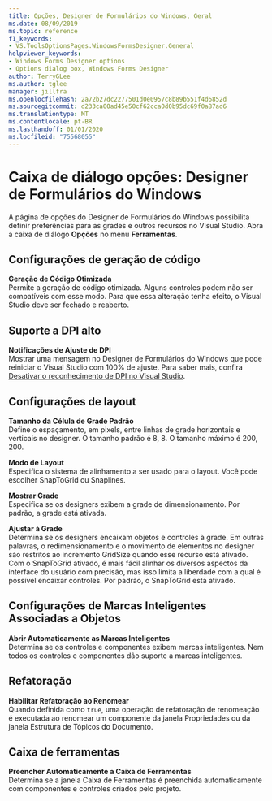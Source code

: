 ```yaml
---
title: Opções, Designer de Formulários do Windows, Geral
ms.date: 08/09/2019
ms.topic: reference
f1_keywords:
- VS.ToolsOptionsPages.WindowsFormsDesigner.General
helpviewer_keywords:
- Windows Forms Designer options
- Options dialog box, Windows Forms Designer
author: TerryGLee
ms.author: tglee
manager: jillfra
ms.openlocfilehash: 2a72b27dc2277501d0e0957c8b89b551f4d6852d
ms.sourcegitcommit: d233ca00ad45e50cf62cca0d0b95dc69f0a87ad6
ms.translationtype: MT
ms.contentlocale: pt-BR
ms.lasthandoff: 01/01/2020
ms.locfileid: "75568055"
---
```

# <a name="options-dialog-box-windows-forms-designer"></a>Caixa de diálogo opções: Designer de Formulários do Windows

A página de opções do Designer de Formulários do Windows possibilita definir preferências para as grades e outros recursos no Visual Studio. Abra a caixa de diálogo **Opções** no menu **Ferramentas**.

## <a name="code-generation-settings"></a>Configurações de geração de código

**Geração de Código Otimizada**\
Permite a geração de código otimizada. Alguns controles podem não ser compatíveis com esse modo. Para que essa alteração tenha efeito, o Visual Studio deve ser fechado e reaberto.

## <a name="high-dpi-support"></a>Suporte a DPI alto

**Notificações de Ajuste de DPI**\
Mostrar uma mensagem no Designer de Formulários do Windows que pode reiniciar o Visual Studio com 100% de ajuste. Para saber mais, confira [Desativar o reconhecimento de DPI no Visual Studio](/dotnet/framework/winforms/disable-dpi-awareness-visual-studio).

## <a name="layout-settings"></a>Configurações de layout

**Tamanho da Célula de Grade Padrão**\
Define o espaçamento, em pixels, entre linhas de grade horizontais e verticais no designer. O tamanho padrão é 8, 8. O tamanho máximo é 200, 200.

**Modo de Layout**\
Especifica o sistema de alinhamento a ser usado para o layout. Você pode escolher SnapToGrid ou Snaplines.

**Mostrar Grade**\
Especifica se os designers exibem a grade de dimensionamento. Por padrão, a grade está ativada.

**Ajustar à Grade**\
Determina se os designers encaixam objetos e controles à grade. Em outras palavras, o redimensionamento e o movimento de elementos no designer são restritos ao incremento GridSize quando esse recurso está ativado. Com o SnapToGrid ativado, é mais fácil alinhar os diversos aspectos da interface do usuário com precisão, mas isso limita a liberdade com a qual é possível encaixar controles. Por padrão, o SnapToGrid está ativado.

## <a name="object-bound-smart-tag-settings"></a>Configurações de Marcas Inteligentes Associadas a Objetos

**Abrir Automaticamente as Marcas Inteligentes**\
Determina se os controles e componentes exibem marcas inteligentes. Nem todos os controles e componentes dão suporte a marcas inteligentes.

## <a name="refactoring"></a>Refatoração

**Habilitar Refatoração ao Renomear**\
Quando definida como `true`, uma operação de refatoração de renomeação é executada ao renomear um componente da janela Propriedades ou da janela Estrutura de Tópicos do Documento.

## <a name="toolbox"></a>Caixa de ferramentas

**Preencher Automaticamente a Caixa de Ferramentas**\
Determina se a janela Caixa de Ferramentas é preenchida automaticamente com componentes e controles criados pelo projeto.
